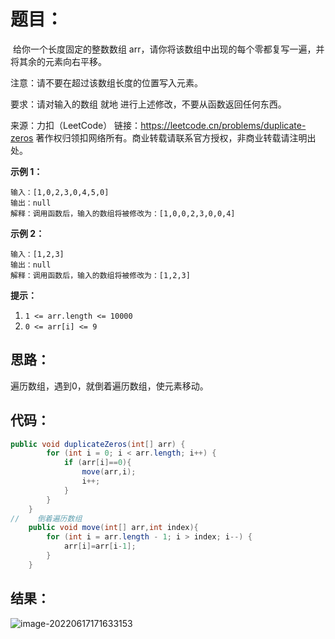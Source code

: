 # 题目：

​	给你一个长度固定的整数数组 arr，请你将该数组中出现的每个零都复写一遍，并将其余的元素向右平移。

注意：请不要在超过该数组长度的位置写入元素。

要求：请对输入的数组 就地 进行上述修改，不要从函数返回任何东西。

来源：力扣（LeetCode）
链接：https://leetcode.cn/problems/duplicate-zeros
著作权归领扣网络所有。商业转载请联系官方授权，非商业转载请注明出处。

**示例 1：**

```
输入：[1,0,2,3,0,4,5,0]
输出：null
解释：调用函数后，输入的数组将被修改为：[1,0,0,2,3,0,0,4]
```

**示例 2：**

```
输入：[1,2,3]
输出：null
解释：调用函数后，输入的数组将被修改为：[1,2,3]
```

**提示：**

1. `1 <= arr.length <= 10000`
2. `0 <= arr[i] <= 9`

## 思路：

遍历数组，遇到0，就倒着遍历数组，使元素移动。

## 代码：

```java
public void duplicateZeros(int[] arr) {
        for (int i = 0; i < arr.length; i++) {
            if (arr[i]==0){
                move(arr,i);
                i++;
            }
        }
    }
//    倒着遍历数组
    public void move(int[] arr,int index){
        for (int i = arr.length - 1; i > index; i--) {
            arr[i]=arr[i-1];
        }
    }
```

## 结果：

![image-20220617171633153](https://misteryliu.oss-cn-beijing.aliyuncs.com/imageimage-20220617171633153.png)